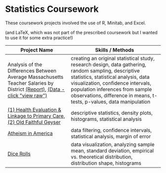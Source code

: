 # Statistics Coursework

These coursework projects involved the use of R, Minitab, and Excel.

(and LaTeX, which was not part of the prescribed coursework but I wanted to use it for some extra practice!)

| Project Name | Skills / Methods |
| --- | --- |
| Analysis of the Differences Between Average Massachusetts Teacher Salaries by District [(Report)](https://github.com/mwdemos/Data-Analysis-Portfolio/blob/main/Statistics%20Coursework/Demos_Project.pdf),  [(Data - click "view raw")](https://github.com/mwdemos/Data-Analysis-Portfolio/blob/main/Statistics%20Coursework/Demos_Project%20Data%20teacher%20salaries.xlsx) | creating an original statistical study, research design, data gathering, random sampling, descriptive statistics, statistical analysis, data visualization, confidence intervals, population inferences from sample observations, difference in means, t-tests, p-values, data manipulation |
| [(1) Health Evaluation & Linkage to Primary Care, (2) Old Faithful Geyser](https://github.com/mwdemos/Data-Analysis-Portfolio/blob/main/Statistics%20Coursework/Demos_Hw1R.pdf) | descriptive statistics, density plots, histograms, statistical analysis |
| [Atheism in America](https://github.com/mwdemos/Data-Analysis-Portfolio/blob/main/Statistics%20Coursework/Demos_HW7_part_2.pdf) | data filtering, confidence intervals, statistical analysis, margin of error |
| [Dice Rolls](https://github.com/mwdemos/Data-Analysis-Portfolio/blob/main/Statistics%20Coursework/Demos_HW5%20Q1.pdf) | data visualization, analyzing sample mean, standard deviation, empirical vs. theoretical distribution, distribution shape, histograms |
